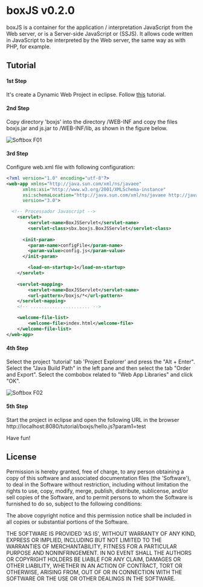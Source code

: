 boxJS v0.2.0
============

boxJS is a container for the application / interpretation JavaScript from the Web server, or is a Server-side JavaScript or (SSJS).
It allows code written in JavaScript to be interpreted by the Web server, the same way as with PHP, for example.

## Tutorial

#### 1st Step
It's create a Dynamic Web Project in eclipse. Follow [this](http://besthowtodo.com/blog/2010/05/how-to-create-dynamic-web-project-in-eclipse.html) tutorial.

#### 2nd Step 
Copy directory 'boxjs' into the directory /WEB-INF and copy the files boxjs.jar and js.jar  to /WEB-INF/lib, as shown in the figure below.

![Softbox F01](https://raw.github.com/cneryjr/boxjs/master/docs/images/tutorial_fig01.png)


#### 3rd Step
Configure web.xml file with following configuration:

``` xml
<?xml version="1.0" encoding="utf-8"?>
<web-app xmlns="http://java.sun.com/xml/ns/javaee"
      xmlns:xsi="http://www.w3.org/2001/XMLSchema-instance"
      xsi:schemaLocation="http://java.sun.com/xml/ns/javaee http://java.sun.com/xml/ns/javaee/web-app_3_0.xsd"
      version="3.0">

  <!-- Processador Javascript -->
    <servlet>
        <servlet-name>BoxJSServlet</servlet-name>
        <servlet-class>sbx.boxjs.BoxJSServlet</servlet-class>
        
	  <init-param>
	    <param-name>configFile</param-name> 
	    <param-value>config.js</param-value> 
	  </init-param>

		<load-on-startup>1</load-on-startup>
    </servlet>
 
    <servlet-mapping>
        <servlet-name>BoxJSServlet</servlet-name>
        <url-pattern>/boxjs/*</url-pattern>
    </servlet-mapping>
	<!-- ...................... -->

	<welcome-file-list>
		<welcome-file>index.html</welcome-file>
	</welcome-file-list>
</web-app>
```

#### 4th Step
Select the project 'tutorial' tab 'Project Explorer' and press the "Alt + Enter".
Select the "Java Build Path" in the left pane and then select the tab "Order and Export".
Select the combobox related to "Web App Libraries" and click "OK".

![Softbox F02](https://raw.github.com/cneryjr/boxjs/master/docs/images/tutorial_fig02.png)


#### 5th Step
Start the project in eclipse and open the following URL in the browser http://localhost:8080/tutorial/boxjs/hello.js?param1=test

Have fun!


## License
Permission is hereby granted, free of charge, to any person obtaining a copy of this software and associated documentation files (the 'Software'), to deal in the Software without restriction, including without limitation the rights to use, copy, modify, merge, publish, distribute, sublicense, and/or sell copies of the Software, and to permit persons to whom the Software is furnished to do so, subject to the following conditions:

The above copyright notice and this permission notice shall be included in all copies or substantial portions of the Software.

THE SOFTWARE IS PROVIDED 'AS IS', WITHOUT WARRANTY OF ANY KIND, EXPRESS OR IMPLIED, INCLUDING BUT NOT LIMITED TO THE WARRANTIES OF MERCHANTABILITY, FITNESS FOR A PARTICULAR PURPOSE AND NONINFRINGEMENT. IN NO EVENT SHALL THE AUTHORS OR COPYRIGHT HOLDERS BE LIABLE FOR ANY CLAIM, DAMAGES OR OTHER LIABILITY, WHETHER IN AN ACTION OF CONTRACT, TORT OR OTHERWISE, ARISING FROM, OUT OF OR IN CONNECTION WITH THE SOFTWARE OR THE USE OR OTHER DEALINGS IN THE SOFTWARE.

